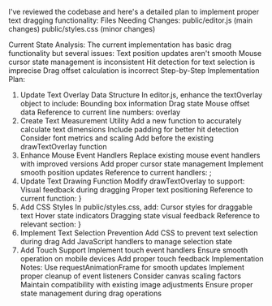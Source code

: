 I've reviewed the codebase and here's a detailed plan to implement proper text dragging functionality:
Files Needing Changes:
public/editor.js (main changes)
public/styles.css (minor changes)

Current State Analysis:
The current implementation has basic drag functionality but several issues:
Text position updates aren't smooth
Mouse cursor state management is inconsistent
Hit detection for text selection is imprecise
Drag offset calculation is incorrect
Step-by-Step Implementation Plan:
1. Update Text Overlay Data Structure
In editor.js, enhance the textOverlay object to include:
Bounding box information
Drag state
Mouse offset data
Reference to current line numbers:
overlay
2. Create Text Measurement Utility
Add a new function to accurately calculate text dimensions
Include padding for better hit detection
Consider font metrics and scaling
Add before the existing drawTextOverlay function
3. Enhance Mouse Event Handlers
Replace existing mouse event handlers with improved versions
Add proper cursor state management
Implement smooth position updates
Reference to current handlers:
;
4. Update Text Drawing Function
Modify drawTextOverlay to support:
Visual feedback during dragging
Proper text positioning
Reference to current function:
}
5. Add CSS Styles
In public/styles.css, add:
Cursor styles for draggable text
Hover state indicators
Dragging state visual feedback
Reference to relevant section:
}
6. Implement Text Selection Prevention
Add CSS to prevent text selection during drag
Add JavaScript handlers to manage selection state
7. Add Touch Support
Implement touch event handlers
Ensure smooth operation on mobile devices
Add proper touch feedback
Implementation Notes:
Use requestAnimationFrame for smooth updates
Implement proper cleanup of event listeners
Consider canvas scaling factors
Maintain compatibility with existing image adjustments
Ensure proper state management during drag operations